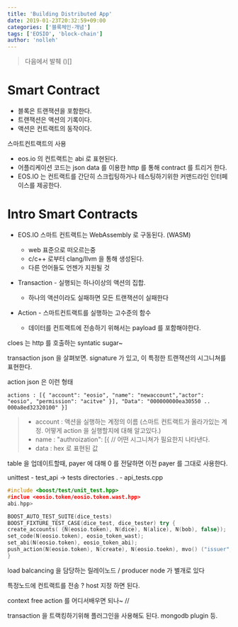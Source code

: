 ```yaml
---
title: 'Building Distributed App'
date: 2019-01-23T20:32:59+09:00
categories: ['블록체인-개념']
tags: ['EOSIO', 'block-chain']
author: 'nolleh'
---
```


> 다음에서 발췌 ()[]

# Smart Contract

- 블록은 트랜잭션을 포함한다.
- 트랜잭션은 액션의 기록이다.
- 액션은 컨트랙트의 동작이다.

스마트컨트랙트의 사용

- eos.io 의 컨트랙트는 abi 로 표현된다.
- 어플리케이션 코드는 json data 를 이용한 http 를 통해 contract 를 트리거 한다.
- EOS.IO 는 컨트랙트를 간단히 스크립팅하거나 테스팅하기위한 커맨드라인 인터페이스를 제공한다.

# Intro Smart Contracts

- EOS.IO 스마트 컨트랙트는 WebAssembly 로 구동된다. (WASM)

  - web 표준으로 떠오르는중
  - c/c++ 로부터 clang/llvm 을 통해 생성된다.
  - 다른 언어들도 언젠가 지원될 것

- Transaction - 실행되는 하나이상의 액션의 집합.
  - 하나의 액션이라도 실패하면 모든 트랜잭션이 실패한다
- Action - 스마트컨트랙트를 실행하는 고수준의 함수
  - 데이터를 컨트랙트에 전송하기 위해서는 payload 를 포함해야한다.

cloes 는 http 를 호출하는 syntatic sugar~

transaction json 을 살펴보면.
signature 가 있고, 이 특정한 트랜잭션의 시그니쳐를 표현한다.

action json 은 이런 형태

`actions : [{ "account": "eosio", "name": "newaccount","actor": "eosio", "permission": "acitve" }], "Data": "000000000ea30550 .. 000a8ed32320100" }]`

> - account : 액션을 실행하는 계정의 이름 (스마트 컨트랙트가 올라가있는 계정. 어떻게 action 을 실행할지에 대해 알고있다.)
> - name : "authroization": [{ // 어떤 시그니쳐가 필요한지 나타낸다.
> - data : hex 로 표현된 값

table 을 업데이트할때, payer 에 대해 0 를 전달하면 이전 payer 를 그대로 사용한다.

unittest - test_api -> tests directories . - api_tests.cpp

```cpp
#include <boost/test/unit_test.hpp>
#inclue <eosio.token/eosio.token.wast.hpp>
abi.hpp>

BOOST_AUTO_TEST_SUITE(dice_tests)
BOOST_FIXTURE_TEST_CASE(dice_test, dice_tester) try {
create_accounts( {N(eosio.token), N(dice), N(alice), N(bob), false});
set_code(N(eosio.token), eosio_token_wast);
set_abi(N(eosio.token), eosio_token_abi);
push_action(N(eosio.token), N(create), N(eosio.toekn), mvo() ("issuer", "eosio.token"))
}

```

load balcancing 을 담당하는 릴레이노드 /
producer node 가 별개로 있다

특정노드에 컨트랙트를 전송 ?
host 지정 하면 된다.

context free action 를 어디서배우면 되나~ //

transaction 을 트랙킹하기위해 플러그인을 사용해도 된다.
mongodb plugin 등.
